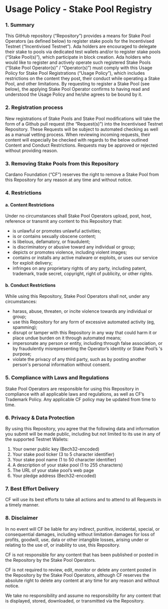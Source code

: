 # Usage Policy - Stake Pool Registry

### 1. Summary

This GitHub repository (“Repository”) provides a means for Stake Pool Operators (as defined below) to register stake pools for the Incentivised Testnet (“Incentivised Testnet”). Ada holders are encouraged to delegate their stake to pools via dedicated test wallets and/or to register stake pools (“Stake Pool(s)”), which participate in block creation. Ada holders who would like to register and actively operate such registered Stake Pools (“Stake Pool Operator(s)” / “Operator(s)”) must comply with this Usage Policy for Stake Pool Registrations (“Usage Policy”), which includes restrictions on the content they post, their conduct while operating a Stake Pool, and other limitations. By requesting to register a Stake Pool (see below), the applying Stake Pool Operator confirms to having read and understood the Usage Policy and he/she agrees to be bound by it.

### 2. Registration process

New registrations of Stake Pools and Stake Pool modifications will take the form of a Github pull request (the “Request(s)”) into the Incentivised Testnet Repository. These Requests will be subject to automated checking as well as a manual vetting process. When reviewing incoming requests, their content will especially be checked with regards to the below outlined Content and Conduct Restrictions. Requests may be approved or rejected without providing reason.

### 3. Removing Stake Pools from this Repository

Cardano Foundation (“CF”) reserves the right to remove a Stake Pool from this Repository for any reason at any time and without notice. 

### 4. Restrictions

#### a. Content Restrictions

Under no circumstances shall Stake Pool Operators upload, post, host, reference or transmit any content to this Repository that:

- is unlawful or promotes unlawful activities;
- is or contains sexually obscene content;
- is libelous, defamatory, or fraudulent;
- is discriminatory or abusive toward any individual or group;
- depicts or promotes violence, including violent images;
- contains or installs any active malware or exploits, or uses our service for exploit delivery;
- infringes on any proprietary rights of any party, including patent, trademark, trade secret, copyright, right of publicity, or other rights.

#### b. Conduct Restrictions

While using this Repository, Stake Pool Operators shall not, under any circumstances: 

- harass, abuse, threaten, or incite violence towards any individual or group;
- use this Repository for any form of excessive automated activity (eg, spamming);
- disrupt or tamper with this Repository in any way that could harm it or place undue burden on it through automated means;
- impersonate any person or entity, including through false association, or by fraudulently misrepresenting the Operator’s identity or Stake Pool’s 's purpose;
- violate the privacy of any third party, such as by posting another person's personal information without consent.


### 5. Compliance with Laws and Regulations

Stake Pool Operators are responsible for using this Repository in compliance with all applicable laws and regulations, as well as CF’s Trademark Policy. Any applicable CF policy may be updated from time to time.

### 6. Privacy & Data Protection

By using this Repository, you agree that the following data and information you submit will be made public, including but not limited to its use in any of the supported Testnet Wallets: 

1. Your owner public key (Bech32-encoded)       
2. Your stake pool ticker (3 to 5 character identifier)        
3. Your stake pool name (1 to 50 character identifier)
4. A description of your stake pool (1 to 255 characters)
5. The URL of your stake pool’s web page         
6. Your pledge address (Bech32-encoded)             

### 7. Best Effort Delivery

CF will use its best efforts to take all actions and to attend to all Requests in a timely manner. 

### 8. Disclaimer

In no event will CF be liable for any indirect, punitive, incidental, special, or consequential damages, including without limitation damages for loss of profits, goodwill, use, data or other intangible losses, arising under or relating to the use of, or inability to use, this Repository. 

CF is not responsible for any content that has been published or posted in the Repository by the Stake Pool Operators. 

CF is not required to review, edit, monitor or delete any content posted in the Repository by the Stake Pool Operators, although CF reserves the absolute right to delete any content at any time for any reason and without notice.

We take no responsibility and assume no responsibility for any content that is displayed, stored, downloaded, or transmitted via the Repository.
